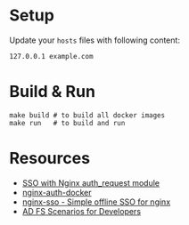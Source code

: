# Setup 

Update your `hosts` files with following content:

```
127.0.0.1 example.com
```

# Build & Run

```shell
make build # to build all docker images
make run   # to build and run
```

# Resources

* [SSO with Nginx auth_request module](https://developers.shopware.com/blog/2015/03/02/sso-with-nginx-authrequest-module/)
* [nginx-auth-docker](https://github.com/roylines/nginx-auth-docker)
* [nginx-sso - Simple offline SSO for nginx](https://heipei.github.io/2015/09/23/nginx-sso-Simple-offline-SSO-for-nginx/)
* [AD FS Scenarios for Developers](https://docs.microsoft.com/en-us/windows-server/identity/ad-fs/overview/ad-fs-scenarios-for-developers)
